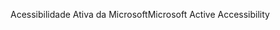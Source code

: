 <span data-ttu-id="aa929-101">Acessibilidade Ativa da Microsoft</span><span class="sxs-lookup"><span data-stu-id="aa929-101">Microsoft Active Accessibility</span></span>
